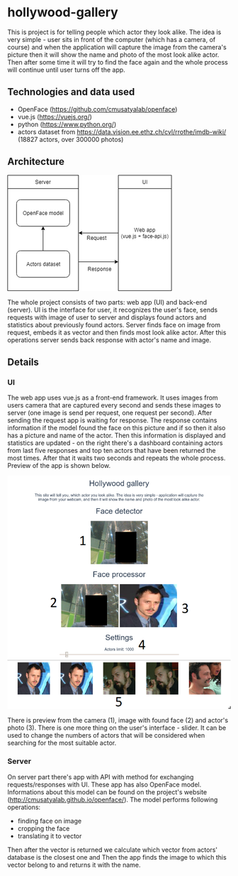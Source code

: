 # hollywood-gallery

This is project is for telling people which actor they look alike. The idea is very simple - user sits in front of the computer (which has 
a camera, of course) and when the application will capture the image from the camera's picture then it will show the name and photo 
of the most look alike actor. Then after some time it will try to find the face again and the whole process will continue until user turns 
off the app.

## Technologies and data used

* OpenFace (https://github.com/cmusatyalab/openface)
* vue.js (https://vuejs.org/)
* python (https://www.python.org/)
* actors dataset from https://data.vision.ee.ethz.ch/cvl/rrothe/imdb-wiki/ (18827 actors, over 300000 photos)

## Architecture

![Architecture](https://github.com/barteksielicki/hollywood-gallery/blob/master/images/architecture.png "Architecture schema")

The whole project consists of two parts: web app (UI) and back-end (server). UI is the interface for user, it recognizes the user's face, sends
requests with image of user to server and displays found actors and statistics about previously found actors. Server finds face on image from request,
embeds it as vector and then finds most look alike actor. After this operations server sends back response with actor's name and image.

## Details

### UI

The web app uses vue.js as a front-end framework. It uses images from users camera that are captured every second and sends these images to server (one image is send per request, one request per second). After sending the request app is waiting for response. The response contains information if the model found the face on this picture and if so then it also has a picture and
name of the actor. Then this information is displayed and statistics are updated - on the right there's a dashboard containing actors from last five responses
and top ten actors that have been returned the most times. After that it waits two seconds and repeats the whole process. 
Preview of the app is shown below.

![Preview](https://github.com/barteksielicki/hollywood-gallery/blob/master/images/preview.png "App preview")

There is preview from the camera (1), image with found face (2) and actor's photo (3). There is one more thing on the user's interface - slider. It can be used to change the numbers of actors that will be considered when searching for
the most suitable actor. 

### Server

On server part there's app with API with method for exchanging requests/responses with UI. These app has also OpenFace model. Informations about this model can be found on the project's website (http://cmusatyalab.github.io/openface/). 
The model performs following operations:
* finding face on image
* cropping the face
* translating it to vector

Then after the vector is returned we calculate which vector from actors' database is the closest one and Then the app finds the image to which this vector belong to and returns it with the name.


